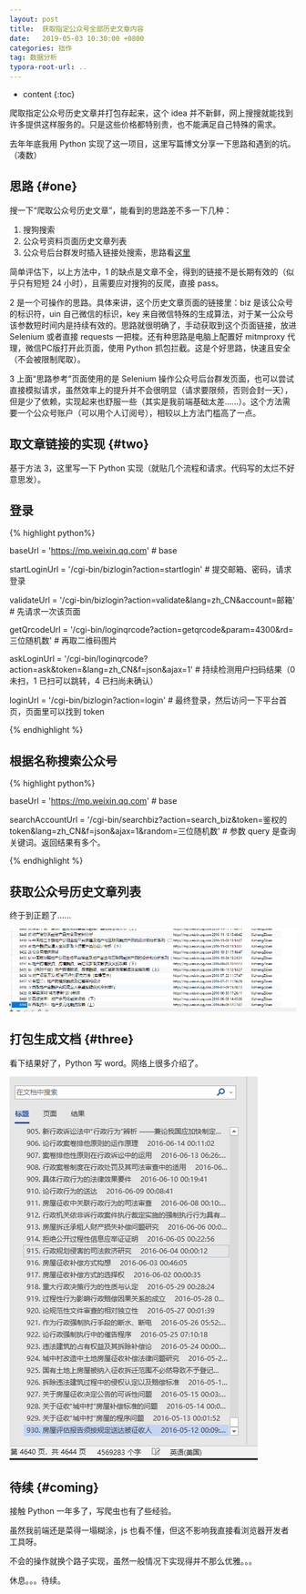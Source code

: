 ```yaml
---
layout: post
title:  获取指定公众号全部历史文章内容
date:   2019-05-03 10:30:00 +0800
categories: 拙作
tag: 数据分析
typora-root-url: ..
---
```


* content
{:toc}


爬取指定公众号历史文章并打包存起来，这个 idea 并不新鲜，网上搜搜就能找到许多提供这样服务的。只是这些价格都特别贵，也不能满足自己特殊的需求。

去年年底我用 Python 实现了这一项目，这里写篇博文分享一下思路和遇到的坑。（凑数）



思路			{#one}
------------------------------------

搜一下“爬取公众号历史文章”，能看到的思路差不多一下几种：
1. 搜狗搜索
2. 公众号资料页面历史文章列表
3. 公众号后台群发时插入链接处搜索，思路看[这里](https://blog.csdn.net/heuguangxu/article/details/82936536)

简单评估下，以上方法中，1 的缺点是文章不全，得到的链接不是长期有效的（似乎只有短短 24 小时），且需要应对搜狗的反爬，直接 pass。

2 是一个可操作的思路。具体来讲，这个历史文章页面的链接里：biz 是该公众号的标识符，uin 自己微信的标识，key 来自微信特殊的生成算法，对于某一公众号该参数短时间内是持续有效的。思路就很明确了，手动获取到这个页面链接，放进 Selenium 或者直接 requests 一把梭。还有种思路是电脑上配置好 mitmproxy 代理，微信PC版打开此页面，使用 Python 抓包拦截。这是个好思路，快速且安全（不会被限制爬取）。

3 上面“思路参考”页面使用的是 Selenium 操作公众号后台群发页面，也可以尝试直接模拟请求，虽然效率上的提升并不会很明显（请求要限频，否则会封一天），但是少了依赖，实现起来也舒服一些（其实是我前端基础太差......）。这个方法需要一个公众号账户（可以用个人订阅号），相较以上方法门槛高了一点。




## 取文章链接的实现			{#two}
基于方法 3，这里写一下 Python 实现（就贴几个流程和请求。代码写的太烂不好意思发）。



## 登录

{% highlight python%}

baseUrl = 'https://mp.weixin.qq.com'	# base

startLoginUrl = '/cgi-bin/bizlogin?action=startlogin'	# 提交邮箱、密码，请求登录

validateUrl = '/cgi-bin/bizlogin?action=validate&lang=zh_CN&account=邮箱'	# 先请求一次该页面

getQrcodeUrl = '/cgi-bin/loginqrcode?action=getqrcode&param=4300&rd=三位随机数'	# 再取二维码图片

askLoginUrl = '/cgi-bin/loginqrcode?action=ask&token=&lang=zh_CN&f=json&ajax=1'	# 持续检测用户扫码结果（0 未扫，1 已扫可以跳转，4 已扫尚未确认）

loginUrl = '/cgi-bin/bizlogin?action=login'	# 最终登录，然后访问一下平台首页，页面里可以找到 token

{% endhighlight %}



## 根据名称搜索公众号

{% highlight python%}

baseUrl = 'https://mp.weixin.qq.com'	# base

searchAccountUrl = '/cgi-bin/searchbiz?action=search_biz&token=鉴权的token&lang=zh_CN&f=json&ajax=1&random=三位随机数'	# 参数 query 是查询关键词。返回结果有多个。

{% endhighlight %}



## 获取公众号历史文章列表

终于到正题了......

![image-20210917205355552](/upload/images/2019-05-03-Get-Wechat-mp-Articles/image-20210917205355552.png)



## 打包生成文档			{#three}

看下结果好了，Python 写 word。网络上很多介绍了。

![image-20210917205651997](/upload/images/2019-05-03-Get-Wechat-mp-Articles/image-20210917205651997.png)

## 待续			{#coming}

接触 Python 一年多了，写爬虫也有了些经验。

虽然我前端还是菜得一塌糊涂，js 也看不懂，但这不影响我直接看浏览器开发者工具呀。

不会的操作就换个路子实现，虽然一般情况下实现得并不那么优雅。。。



休息。。。待续。